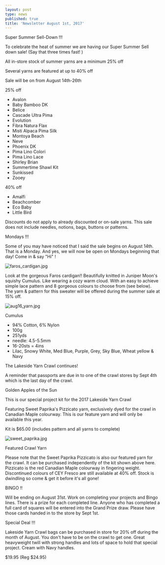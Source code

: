 ```yaml
---
layout: post
type: news
published: true
title: 'Newsletter August 1st, 2017'
---
```

Super Summer Sell-Down !!!
 
To celebrate the heat of summer we are having our Super Summer Sell down sale!
(Say that three times fast! )

All in-store stock of summer yarns are a minimum 25% off

Several yarns are featured at up to 40% off 

Sale will be on from August 14th-26th

25% off
- Avalon
- Baby Bamboo DK
- Belice
- Cascade Ultra Pima
- Evolution
- Fibra Natura Flax
- Misti Alpaca Pima Silk
- Montoya Beach
- Neve
- Phoenix DK
- Pima Lino Colori
- Pima Lino Lace
- Shirley Brian
- Summertime Shawl Kit
- Sunkissed
- Zooey
 
40% off
- Amalfi
- Beachcomber
- Eco Baby
- Little Bird

Discounts do not apply to already discounted or on-sale yarns.  This sale does not include needles, notions, bags, buttons or patterns.

Mondays !!!

Some of you may have noticed that I said the sale begins on August 14th. That is a Monday. And yes, we will now be open on Mondays beginning that day!  Come in & say "Hi" ! 

![faros_cardigan.jpg]({{site.baseurl}}/news/img/faros_cardigan.jpg)

Look at the gorgeous Faros cardigan!!  Beautifully knitted in Juniper Moon's squishy Cumulus. Like wearing a cozy warm cloud. With an easy to achieve simple lace pattern and 8 gorgeous colours to choose from (see below).  The yarn & pattern for this sweater will be offered during the summer sale at 15% off.

![aug16_yarn.jpg]({{site.baseurl}}/news/img/aug16_yarn.jpg)

Cumulus
 
- 94% Cotton, 6% Nylon
- 100g 
- 251yds
- needle: 4.5-5.5mm
- 16-20sts = 4ins
- Lilac, Snowy White, Med Blue, Purple, Grey, Sky Blue, Wheat yellow & Navy

The Lakeside Yarn Crawl continues!
 
A reminder that passports are due in to one of the crawl stores by Sept 4th which is the last day of the crawl. 

Golden Apples of the Sun

This is our special project kit for the 2017  Lakeside Yarn Crawl
 
Featuring Sweet Paprika's Pizzicato yarn,
exclusively dyed for the crawl in Canadian Maple
colourway.  This is our feature yarn and will only
be available this year.

Kit is $65.00
(includes pattern and all yarns to complete)

![sweet_paprika.jpg]({{site.baseurl}}/news/img/sweet_paprika.jpg)

Featured Crawl Yarn
                    
Please note that the Sweet Paprika Pizzicato is also our featured yarn for the crawl. It can be purchased independently of the kit shown above here. Pizzicato is the red Canadian Maple colourway in fingering weight.
Discontinued colours of CEY Fresco are still available at 40% off.
Stock is dwindling so come & get it before it's all gone!

BINGO  !!
 
Will be ending on August 31st. Work on completing your projects and Bingo lines. There is a prize for each completed line. Anyone who has completed a full card of squares will be entered into the Grand Prize draw. Please have those cards handed in to the store by Sept 1st.
 
Special Deal !!!
 
Lakeside Yarn Crawl bags can be purchased in store for 20% off during the month of August. You don't have to be on the crawl to get one. Great heavyweight twill with strong handles and lots of space to hold that special project. Cream with Navy handles.

$19.95 (Reg $24.95)
